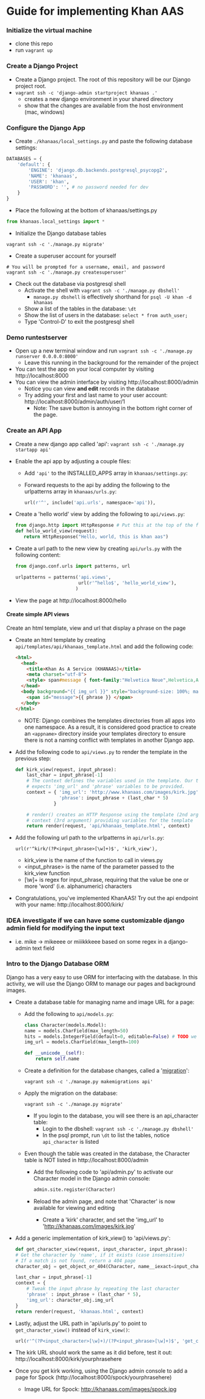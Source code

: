 # Guide for implementing Khan AAS

### Initialize the virtual machine
 - clone this repo
 - run `vagrant up`

### Create a Django Project
 - Create a Django project.  The root of this repository will be our Django project root.
 - `vagrant ssh -c 'django-admin startproject khanaas .'`
   - creates a new django environment in your shared directory
   - show that the changes are available from the host environment (mac, windows)

### Configure the Django App
- Create `./khanaas/local_settings.py` and paste the following database settings: 

```python
DATABASES = {
    'default': {
        'ENGINE': 'django.db.backends.postgresql_psycopg2',
        'NAME': 'khanaas',
        'USER': 'khan',
        'PASSWORD': '', # no password needed for dev
    }
}
```

- Place the following at the bottom of khanaas/settings.py

```python
from khanaas.local_settings import *
```

- Initialize the Django database tables

```shell
vagrant ssh -c './manage.py migrate'
```

- Create a superuser account for yourself

```shell
# You will be prompted for a username, email, and password
vagrant ssh -c './manage.py createsuperuser'
```

- Check out the database via postgresql shell
  - Activate the shell with `vagrant ssh -c './manage.py dbshell'`
    - `manage.py dbshell` is effectively shorthand for `psql -U khan -d khanaas`
  - Show a list of the tables in the database: `\dt`
  - Show the list of users in the database: `select * from auth_user;`
  - Type 'Control-D' to exit the postgresql shell

### Demo runtestserver
 - Open up a new terminal window and run `vagrant ssh -c './manage.py runserver 0.0.0.0:8000'`
   - Leave this running in the background for the remainder of the project
 - You can test the app on your local computer by visiting http://localhost:8000
 - You can view the admin interface by visiting http://localhost:8000/admin
   - Notice you can view **and edit** records in the database
   - Try adding your first and last name to your user account: http://localhost:8000/admin/auth/user/1
     - Note: The save button is annoying in the bottom right corner of the page.

### Create an API App
 - Create a new django app called 'api': `vagrant ssh -c './manage.py startapp api'`
 - Enable the api app by adjusting a couple files:
   - Add `'api'` to the INSTALLED_APPS array in `khanaas/settings.py`:
   - Forward requests to the api by adding the following to the urlpatterns array in `khanaas/urls.py`:

       ```python
       url(r'^', include('api.urls', namespace='api')),
       ```

 - Create a 'hello world' view by adding the following to `api/views.py`:

    ```python
    from django.http import HttpResponse # Put this at the top of the file
    def hello_world_view(request):
       return HttpResponse("Hello, world, this is khan aas")
    ```

 - Create a url path to the new view by creating `api/urls.py` with the following content:

    ```python
    from django.conf.urls import patterns, url

    urlpatterns = patterns('api.views',
                           url(r'^hello$', 'hello_world_view'),
                          )
    ```

 - View the page at http://localhost:8000/hello

#### Create simple API views
Create an html template, view and url that display a phrase on the page
 - Create an html template by creating `api/templates/api/khanaas_template.html` and add the following code:

    ```html
    <html>
      <head>
        <title>Khan As A Service (KHANAAS)</title>
        <meta charset="utf-8">
        <style> span#message { font-family:"Helvetica Neue",Helvetica,Arial,sans-serif; padding-left: .2em; font-weight: bold; color: white; font-size: 10em; display: inline-block; white-space: nowrap; } </style>
      </head>
      <body background="{{ img_url }}" style="background-size: 100%; margin-top:40px;">
        <span id="message">{{ phrase }} </span>
      </body>
    </html>
    ```

    * NOTE: Django combines the templates directories from all apps into one namespace.  As a result, it is considered good practice to create an `<appname>` directory inside your templates directory to ensure there is not a naming conflict with templates in another Django app.
           
 - Add the following code to `api/views.py` to render the template in the previous step:

    ```python
    def kirk_view(request, input_phrase):
        last_char = input_phrase[-1]
        # The context defines the variables used in the template. Our template
        # expects 'img_url' and 'phrase' variables to be provided.
        context = { 'img_url': 'http://www.khanaas.com/images/kirk.jpg',
                    'phrase': input_phrase + (last_char * 5)
                  }

        # render() creates an HTTP Response using the template (2nd argument) and the
        # context (3rd argument) providing variables for the template
        return render(request, 'api/khanaas_template.html', context)
    ```

 - Add the following url path to the urlpatterns in `api/urls.py`:
     
    ```
    url(r'^kirk/(?P<input_phrase>[\w]+)$', 'kirk_view'),
    ```

    - kirk_view is the name of the function to call in views.py
    - <input_phrase> is the name of the parameter passed to the kirk_view function
    - [\w]+ is regex for input_phrase, requiring that the value be one or more 'word' (i.e. alphanumeric) characters

 - Congratulations, you've implemented KhanAAS! Try out the api endpoint with your name: http://localhost:8000/kirk/<yournamehere>

### IDEA investigate if we can have some customizable django admin field for modifying the input text
 - i.e. mike -> mikeeee or miiikkkeee based on some regex in a django-admin text field

### Intro to the Django Database ORM
Django has a very easy to use ORM for interfacing with the database.  In this activity, we will use the Django ORM to manage our pages and background images.

- Create a database table for managing name and image URL for a page:
  - Add the following to `api/models.py`:

      ```python
      class Character(models.Model):
      name = models.CharField(max_length=50)
      hits = models.IntegerField(default=0, editable=False) # TODO we should add this in a later exercise
      img_url = models.CharField(max_length=100)

      def __unicode__(self):
          return self.name
      ```

  - Create a definition for the database changes, called a '[migration](https://docs.djangoproject.com/en/1.8/topics/migrations/)':

      ```shell
      vagrant ssh -c './manage.py makemigrations api'
      ```

  - Apply the migration on the database:

      ```shell
      vagrant ssh -c './manage.py migrate'
      ```

      - If you login to the database, you will see there is an api_character table:
          - Login to the dbshell: `vagrant ssh -c './manage.py dbshell'`
          - In the psql prompt, run `\dt` to list the tables, notice `api_character` is listed

  - Even though the table was created in the database, the Character table is NOT listed in http://localhost:8000/admin
    - Add the following code to 'api/admin.py' to activate our Character model in the Django admin console:

      ```python
      admin.site.register(Character)
      ```

    - Reload the admin page, and note that 'Character' is now available for viewing and editing
      - Create a 'kirk' character, and set the 'img_url' to 'http://khanaas.com/images/kirk.jpg'

- Add a generic implementation of kirk_view() to 'api/views.py':

    ```python
    def get_character_view(request, input_character, input_phrase):
    # Get the character by 'name', if it exists (case insensitive)
    # If a match is not found, return a 404 page
    character_obj = get_object_or_404(Character, name__iexact=input_character)

    last_char = input_phrase[-1]
    context = {
        # Tweak the input phrase by repeating the last character
        'phrase' : input_phrase + (last_char * 5),
        'img_url': character_obj.img_url
    }
    return render(request, 'khanaas.html', context)
    ```

- Lastly, adjust the URL path in 'api/urls.py' to point to `get_character_view()` instead of `kirk_view()`:

    ```python
    url(r'^(?P<input_character>[\w]+)/(?P<input_phrase>[\w]+)$', 'get_character_view'),
    ```

- The kirk URL should work the same as it did before, test it out: http://localhost:8000/kirk/yourphrasehere
- Once you get kirk working, using the Django admin console to add a page for Spock (http://localhost:8000/spock/yourphrasehere)
  - Image URL for Spock: http://khanaas.com/images/spock.jpg
